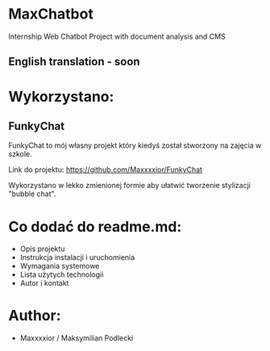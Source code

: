 # MaxChatbot
Internship Web Chatbot Project with document analysis and CMS

## English translation - soon

# Wykorzystano:
## FunkyChat

FunkyChat to mój własny projekt który kiedyś został stworzony na zajęcia w szkole.

Link do projektu: https://github.com/Maxxxxior/FunkyChat

Wykorzystano w lekko zmienionej formie aby ułatwić tworzenie stylizacji "bubble chat".

# Co dodać do readme.md:
- Opis projektu
- Instrukcja instalacji i uruchomienia
- Wymagania systemowe
- Lista użytych technologii
- Autor i kontakt

# Author:
- Maxxxxior / Maksymilian Podlecki